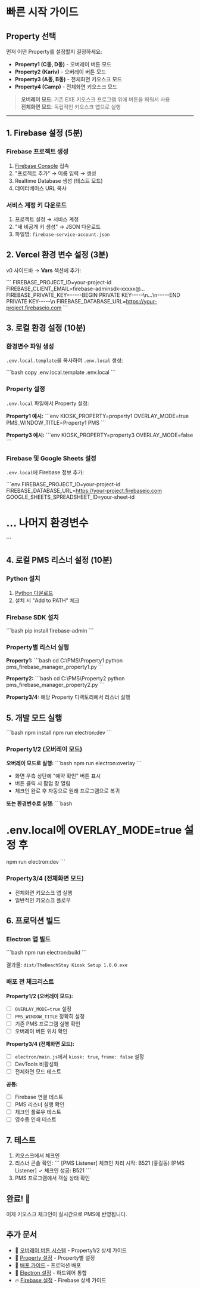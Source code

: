 # 빠른 시작 가이드

## Property 선택

먼저 어떤 Property를 설정할지 결정하세요:

- **Property1 (C동, D동)** - 오버레이 버튼 모드
- **Property2 (Kariv)** - 오버레이 버튼 모드  
- **Property3 (A동, B동)** - 전체화면 키오스크 모드
- **Property4 (Camp)** - 전체화면 키오스크 모드

> **오버레이 모드**: 기존 EXE 키오스크 프로그램 위에 버튼을 띄워서 사용  
> **전체화면 모드**: 독립적인 키오스크 앱으로 실행

---

## 1. Firebase 설정 (5분)

### Firebase 프로젝트 생성
1. [Firebase Console](https://console.firebase.google.com/) 접속
2. "프로젝트 추가" → 이름 입력 → 생성
3. Realtime Database 생성 (테스트 모드)
4. 데이터베이스 URL 복사

### 서비스 계정 키 다운로드
1. 프로젝트 설정 → 서비스 계정
2. "새 비공개 키 생성" → JSON 다운로드
3. 파일명: `firebase-service-account.json`

## 2. Vercel 환경 변수 설정 (3분)

v0 사이드바 → **Vars** 섹션에 추가:

\`\`\`
FIREBASE_PROJECT_ID=your-project-id
FIREBASE_CLIENT_EMAIL=firebase-adminsdk-xxxxx@...
FIREBASE_PRIVATE_KEY=-----BEGIN PRIVATE KEY-----\n...\n-----END PRIVATE KEY-----\n
FIREBASE_DATABASE_URL=https://your-project.firebaseio.com
\`\`\`

## 3. 로컬 환경 설정 (10분)

### 환경변수 파일 생성

`.env.local.template`을 복사하여 `.env.local` 생성:

\`\`\`bash
copy .env.local.template .env.local
\`\`\`

### Property 설정

`.env.local` 파일에서 Property 설정:

**Property1 예시:**
\`\`\`env
KIOSK_PROPERTY=property1
OVERLAY_MODE=true
PMS_WINDOW_TITLE=Property1 PMS
\`\`\`

**Property3 예시:**
\`\`\`env
KIOSK_PROPERTY=property3
OVERLAY_MODE=false
\`\`\`

### Firebase 및 Google Sheets 설정

`.env.local`에 Firebase 정보 추가:

\`\`\`env
FIREBASE_PROJECT_ID=your-project-id
FIREBASE_DATABASE_URL=https://your-project.firebaseio.com
GOOGLE_SHEETS_SPREADSHEET_ID=your-sheet-id
# ... 나머지 환경변수
\`\`\`

## 4. 로컬 PMS 리스너 설정 (10분)

### Python 설치
1. [Python 다운로드](https://www.python.org/downloads/)
2. 설치 시 "Add to PATH" 체크

### Firebase SDK 설치
\`\`\`bash
pip install firebase-admin
\`\`\`

### Property별 리스너 실행

**Property1:**
\`\`\`bash
cd C:\PMS\Property1
python pms_firebase_manager_property1.py
\`\`\`

**Property2:**
\`\`\`bash
cd C:\PMS\Property2
python pms_firebase_manager_property2.py
\`\`\`

**Property3/4:**
해당 Property 디렉토리에서 리스너 실행

## 5. 개발 모드 실행

\`\`\`bash
npm install
npm run electron:dev
\`\`\`

### Property1/2 (오버레이 모드)

**오버레이 모드로 실행:**
\`\`\`bash
npm run electron:overlay
\`\`\`

- 화면 우측 상단에 "예약 확인" 버튼 표시
- 버튼 클릭 시 팝업 창 열림
- 체크인 완료 후 자동으로 원래 프로그램으로 복귀

**또는 환경변수로 실행:**
\`\`\`bash
# .env.local에 OVERLAY_MODE=true 설정 후
npm run electron:dev
\`\`\`

### Property3/4 (전체화면 모드)
- 전체화면 키오스크 앱 실행
- 일반적인 키오스크 플로우

## 6. 프로덕션 빌드

### Electron 앱 빌드

\`\`\`bash
npm run electron:build
\`\`\`

결과물: `dist/TheBeachStay Kiosk Setup 1.0.0.exe`

### 배포 전 체크리스트

**Property1/2 (오버레이 모드):**
- [ ] `OVERLAY_MODE=true` 설정
- [ ] `PMS_WINDOW_TITLE` 정확히 설정
- [ ] 기존 PMS 프로그램 실행 확인
- [ ] 오버레이 버튼 위치 확인

**Property3/4 (전체화면 모드):**
- [ ] `electron/main.js`에서 `kiosk: true`, `frame: false` 설정
- [ ] DevTools 비활성화
- [ ] 전체화면 모드 테스트

**공통:**
- [ ] Firebase 연결 테스트
- [ ] PMS 리스너 실행 확인
- [ ] 체크인 플로우 테스트
- [ ] 영수증 인쇄 테스트

## 7. 테스트

1. 키오스크에서 체크인
2. 리스너 콘솔 확인:
   \`\`\`
   [PMS Listener] 체크인 처리 시작: B521 (홍길동)
   [PMS Listener] ✓ 체크인 성공: B521
   \`\`\`
3. PMS 프로그램에서 객실 상태 확인

## 완료! 🎉

이제 키오스크 체크인이 실시간으로 PMS에 반영됩니다.

## 추가 문서

- 📘 [오버레이 버튼 시스템](OVERLAY_BUTTON_SYSTEM.md) - Property1/2 상세 가이드
- 🏨 [Property 설정](PROPERTY_CONFIGURATION.md) - Property별 설정
- 🚀 [배포 가이드](DEPLOYMENT_GUIDE.md) - 프로덕션 배포
- 🔧 [Electron 설정](../ELECTRON_SETUP.md) - 하드웨어 통합
- 🔥 [Firebase 설정](FIREBASE_SETUP.md) - Firebase 상세 가이드
